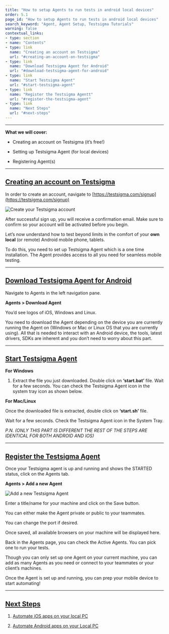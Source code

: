 ```yaml
---
title: "How to setup Agents to run tests in android local devices"
order: 5.1
page_id: "How to setup Agents to run tests in android local devices"
search_keyword: "Agent, Agent Setup, Testsigma Tutorials"
warning: false
contextual_links:
- type: section
- name: "Contents"
- type: link
  name: "Creating an account on Testsigma"
  url: "#creating-an-account-on-testsigma"
- type: link
  name: "Download Testsigma Agent for Android"
  url: "#download-testsigma-agent-for-android"
- type: link
  name: "Start Testsigma Agent"
  url: "#start-testsigma-agent"
- type: link
  name: "Register the Testsigma Agentt"
  url: "#register-the-testsigma-agent"
- type: link
  name: "Next Steps"
  url: "#next-steps"
---
```


---

**What we will cover:**

* Creating an account on Testsigma (it’s free!)

* Setting up Testsigma Agent (for local devices)

* Registering Agent(s)

---
## [Creating an account on Testsigma](#creating-an-account-on-testsigma)

In order to create an account, navigate to [https://testsigma.com/signup](https://testsigma.com/signup)

![Create your Testsigma account](https://docs.testsigma.com/images/tutorials/setup-agents-to-run-on-local-devices/testsigma-create-account.png)

After successful sign up, you will receive a confirmation email. Make sure to confirm so your account will be activated before you begin.

Let’s now understand how to test beyond limits in the comfort of your **own local** (or remote) Android mobile phone, tablets.

To do this, you need to set up Testsigma Agent which is a one time installation. The Agent provides access to all you need for seamless mobile testing.

---

## [Download Testsigma Agent for Android](#download-testsigma-agent-for-android)

Navigate to Agents in the left navigation pane.

**Agents > Download Agent**

You’d see logos of iOS, Windows and Linux.

You need to download the Agent depending on the device you are currently running the Agent on (Windows or Mac or Linux OS that you are currently using). All that is needed to interact with an Android device, the tools, latest drivers, SDKs are inherent and you don’t need to worry about this part. 

---
## [Start Testsigma Agent](#start-testsigma-agent)

**For Windows**

1. Extract the file you just downloaded. Double click on **‘start.bat’** file. Wait for a few seconds. You can check the Testsigma Agent icon in the system tray icon as shown below.


**For Mac/Linux**

Once the downloaded file is extracted, double click on **‘start.sh’** file.

Wait for a few seconds. Check the Testsigma Agent icon in the System Tray.

_P.N.  (ONLY THIS PART IS DIFFERENT THE REST OF THE STEPS ARE IDENTICAL FOR BOTH ANDROID AND IOS)_

---

## [Register the Testsigma Agent](#register-the-testsigma-agent)

Once your Testsigma agent is up and running and shows the STARTED status, click on the Agents tab.

**Agents > Add a new Agent**

![Add a new Testsigma Agent](https://docs.testsigma.com/images/tutorials/setup-agents-to-run-on-local-devices/add-new-agent-testsigma.png)

Enter a title/name for your machine and click on the Save button.

You can either make the Agent private or public to your teammates.

You can change the port if desired.

Once saved, all available browsers on your machine will be displayed here.


Back in the Agents page, you can check the Active Agents. You can pick one to run your tests.

Though you can only set up one Agent on your current machine, you can add as many Agents as you need or connect to your teammates or your client’s machines.


Once the Agent is set up and running, you can prep your mobile device to start automating!

---
## [Next Steps](#next-steps)

1. [Automate iOS apps on your local PC](https://testsigma.com/tutorials/test-cases/android-apps/build-tests-using-local-devices/)

2. [Automate Android apps on your Local PC](https://testsigma.com/tutorials/test-cases/ios-apps/build-tests-using-local-devices/)
